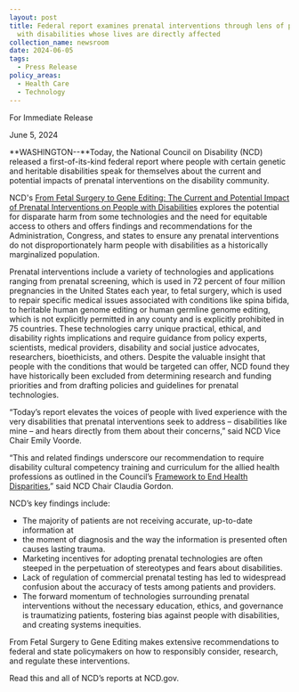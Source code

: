 ```yaml
---
layout: post
title: Federal report examines prenatal interventions through lens of people
  with disabilities whose lives are directly affected
collection_name: newsroom
date: 2024-06-05
tags:
  - Press Release
policy_areas:
  - Health Care
  - Technology
---
```


For Immediate Release

June 5, 2024

**WASHINGTON--**Today, the National Council on Disability (NCD) released a first-of-its-kind federal report where people with certain genetic and heritable disabilities speak for themselves about the current and potential impacts of prenatal interventions on the disability community.

NCD's [From Fetal Surgery to Gene Editing: The Current and Potential Impact of Prenatal Interventions on People with Disabilities](https://www.ncd.gov/report/from-fetal-surgery-to-gene-editing-the-current-and-potential-impact-of-prenatal-interventions-on-people-with-disabilities/) explores the potential for disparate harm from some technologies and the need for equitable access to others and offers findings and recommendations for the Administration, Congress, and states to ensure any prenatal interventions do not disproportionately harm people with disabilities as a historically marginalized population.

Prenatal interventions include a variety of technologies and applications ranging from prenatal screening, which is used in 72 percent of four million pregnancies in the United States each year, to fetal surgery, which is used to repair specific medical issues associated with conditions like spina bifida, to heritable human genome editing or human germline genome editing, which is not explicitly permitted in any county and is explicitly prohibited in 75 countries. These technologies carry unique practical, ethical, and disability rights implications and require guidance from policy experts, scientists, medical providers, disability and social justice advocates, researchers, bioethicists, and others. Despite the valuable insight that people with the conditions that would be targeted can offer, NCD found they have historically been excluded from determining research and funding priorities and from drafting policies and guidelines for prenatal technologies.

“Today’s report elevates the voices of people with lived experience with the very disabilities that prenatal interventions seek to address – disabilities like mine – and hears directly from them about their concerns,” said NCD Vice Chair Emily Voorde.

“This and related findings underscore our recommendation to require disability cultural competency training and curriculum for the allied health professions as outlined in the Council’s [Framework to End Health Disparities](https://www.ncd.gov/report/framework-to-end-health-disparities-of-people-with-disabilities/),” said NCD Chair Claudia Gordon.

NCD’s key findings include:

- The majority of patients are not receiving accurate, up-to-date information at
- the moment of diagnosis and the way the information is presented often causes lasting trauma.
- Marketing incentives for adopting prenatal technologies are often steeped in the perpetuation of stereotypes and fears about disabilities.
- Lack of regulation of commercial prenatal testing has led to widespread confusion about the accuracy of tests among patients and providers.
- The forward momentum of technologies surrounding prenatal interventions without the necessary education, ethics, and governance is traumatizing patients, fostering bias against people with disabilities, and creating systems inequities.

From Fetal Surgery to Gene Editing makes extensive recommendations to federal and state policymakers on how to responsibly consider, research, and regulate these interventions.

Read this and all of NCD’s reports at NCD.gov.
